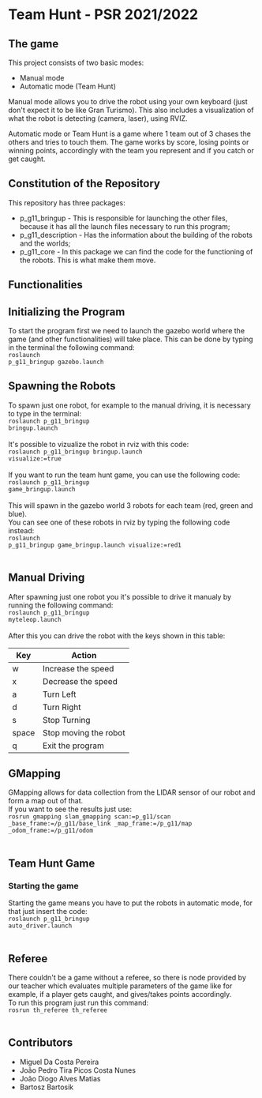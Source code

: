 # Team Hunt - PSR 2021/2022

## The game
This project consists of two basic modes: <br>
- Manual mode
- Automatic mode (Team Hunt)

Manual mode allows you to drive the robot using your own keyboard (just don't expect it to be like Gran Turismo). This also includes a visualization of what the robot is detecting (camera, laser), using RVIZ.<br>

Automatic mode or Team Hunt is a game where 1 team out of 3 chases the others and tries to touch them. The game works by score, losing points or winning points, accordingly with the team you represent and if you catch or get caught. <br>

## Constitution of the Repository
This repository has three packages: <br>
- p_g11_bringup - This is responsible for launching the other files, because it has all the launch files necessary to run this program;
- p_g11_description - Has the information about the building of the robots and the worlds;
- p_g11_core - In this package we can find the code for the functioning of the robots. This is what make them move.

## Functionalities

## Initializing the Program
To start the program first we need to launch the gazebo world where the game (and other functionalities) will take place. This can be done by typing in the terminal the following command: <br>
<code>roslaunch p_g11_bringup gazebo.launch</code>

## Spawning the Robots
To spawn just one robot, for example to the manual driving, it is necessary to type in the terminal: <br>
<code>roslaunch p_g11_bringup bringup.launch</code><br><br>
It's possible to vizualize the robot in rviz with this code:<br>
<code>roslaunch p_g11_bringup bringup.launch visualize:=true</code><br><br>
If you want to run the team hunt game, you can use the following code:<br>
<code>roslaunch p_g11_bringup game_bringup.launch</code><br><br>
This will spawn in the gazebo world 3 robots for each team (red, green and blue).<br>
You can see one of these robots in rviz by typing the following code instead:<br>
<code>roslaunch p_g11_bringup game_bringup.launch visualize:=red1</code><br><br>

## Manual Driving
After spawning just one robot you it's possible to drive it manualy by running the following command:<br>
<code>roslaunch p_g11_bringup myteleop.launch</code><br><br>
After this you can drive the robot with the keys shown in this table:

| Key         | Action                          |
| ----------- | -----------                     |
| w           | Increase the speed              |
| x           | Decrease the speed              |
| a           | Turn Left                       |
| d           | Turn Right                      |
| s           | Stop Turning                    |
| space       | Stop moving the robot           |
| q           | Exit the program                |

## GMapping
GMapping allows for data collection from the LIDAR sensor of our robot and form a map out of that.<br>
If you want to see the results just use:<br>
<code>rosrun gmapping slam_gmapping scan:=p_g11/scan _base_frame:=/p_g11/base_link _map_frame:=/p_g11/map _odom_frame:=/p_g11/odom</code><br><br>

## Team Hunt Game

### Starting the game
Starting the game means you have to put the robots in automatic mode, for that just insert the code:<br>
<code>roslaunch p_g11_bringup auto_driver.launch</code><br><br>




## Referee
There couldn't be a game without a referee, so there is node provided by our teacher which evaluates multiple parameters of the game like for example, if a player gets caught, and gives/takes points accordingly.<br>
To run this program just run this command:<br>
<code>rosrun th_referee th_referee</code><br><br>


## Contributors
<ul>
<li>Miguel Da Costa Pereira</li>
<li>João Pedro Tira Picos Costa Nunes</li>
<li>João Diogo Alves Matias</li>
<li>Bartosz Bartosik</li>
</ul>